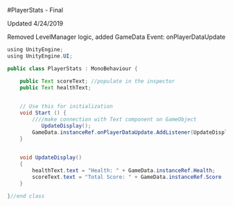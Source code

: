 #PlayerStats - Final

Updated 4/24/2019

Removed LevelManager logic, added GameData Event: onPlayerDataUpdate

```java
using UnityEngine;
using UnityEngine.UI;

public class PlayerStats : MonoBehaviour {

    public Text scoreText; //populate in the inspector
    public Text healthText;

 
	// Use this for initialization
	void Start () {
        ////make connection with Text component on GameObject
           UpdateDisplay();
        GameData.instanceRef.onPlayerDataUpdate.AddListener(UpdateDisplay);
    }
	

    void UpdateDisplay()
    {
        healthText.text = "Health: " + GameData.instanceRef.Health;
        scoreText.text = "Total Score: " + GameData.instanceRef.Score  ;
    }

}//end class
```

